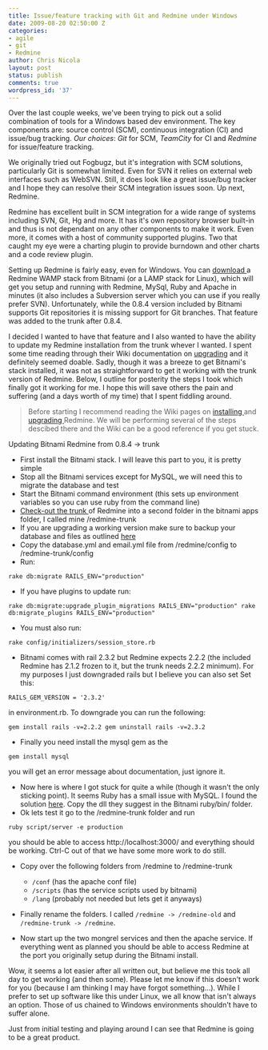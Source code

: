 ```yaml
---
title: Issue/feature tracking with Git and Redmine under Windows
date: 2009-08-20 02:50:00 Z
categories:
- agile
- git
- Redmine
author: Chris Nicola
layout: post
status: publish
comments: true
wordpress_id: '37'
---
```


Over the last couple weeks, we've been trying to pick out a solid combination of tools for a Windows based dev environment.  The key components are: source control (SCM), continuous integration (CI) and issue/bug tracking.  _Our choices_: _Git_ for SCM, _TeamCity_ for CI and _Redmine_ for issue/feature tracking.

We originally tried out Fogbugz, but it's integration with SCM solutions, particularly Git is somewhat limited.  Even for SVN it relies on external web interfaces such as WebSVN.  Still, it does look like a great issue/bug tracker and I hope they can resolve their SCM integration issues soon.  Up next, Redmine.

<!--more-->

Redmine has excellent built in SCM integration for a wide range of systems including SVN, Git, Hg and more.  It has it's own repository browser built-in and thus is not dependant on any other components to make it work.  Even more, it comes with a host of community supported plugins.  Two that caught my eye were a charting plugin to provide burndown and other charts and a code review plugin.

Setting up Redmine is fairly easy, even for Windows.  You can [download ][1]a Redmine WAMP stack from Bitnami (or a LAMP stack for Linux), which will get you setup and running with Redmine, MySql, Ruby and Apache in minutes (it also includes a Subversion server which you can use if you really prefer SVN).  Unfortunately, while the 0.8.4 version included by Bitnami supports Git repositories it is missing support for Git branches.  That feature was added to the trunk after 0.8.4.

I decided I wanted to have that feature and I also wanted to have the ability to update my Redmine installation from the trunk whever I wanted.  I spent some time reading through their Wiki documentation on [upgrading][2] and it definitely seemed doable.  Sadly, though it was a breeze to get Bitnami's stack installed, it was not as straightforward to get it working with the trunk version of Redmine.  Below, I outline for posterity the steps I took which finally got it working for me.  I hope this will save others the pain and suffering (and a days worth of my time) that I spent fiddling around.

> Before starting I recommend reading the Wiki pages on [installing ][3]and [upgrading ][2]Redmine.  We will be performing several of the steps descibed there and the Wiki can be a good reference if you get stuck.

Updating Bitnami Redmine from 0.8.4 -> trunk

  * First install the Bitnami stack.  I will leave this part to you, it is pretty simple 
  * Stop all the Bitnami services except for MySQL, we will need this to migrate the database and test 
  * Start the Bitnami command environment (this sets up environment variables so you can use ruby from the command line) 
  * [Check-out the trunk ][4]of Redmine into a second folder in the bitnami apps folder, I called mine /redmine-trunk 
  * If you are upgrading a working version make sure to backup your database and files as outlined [here][2]
  * Copy the database.yml and email.yml file from /redmine/config to /redmine-trunk/config 
  * Run: 
    
```
rake db:migrate RAILS_ENV="production"
```

  * If you have plugins to update run: 
    
```
rake db:migrate:upgrade_plugin_migrations RAILS_ENV="production" rake db:migrate_plugins RAILS_ENV="production"
```

  * You must also run: 
    
```
rake config/initializers/session_store.rb
```

  * Bitnami comes with rail 2.3.2 but Redmine expects 2.2.2 (the included Redmine has 2.1.2 frozen to it, but the trunk needs 2.2.2 minimum).  For my purposes I just downgraded rails but I believe you can also set Set this: 
    
```
RAILS_GEM_VERSION = '2.3.2'
```
  
in environment.rb.  To downgrade you can run the following:   
    
```
gem install rails -v=2.2.2 gem uninstall rails -v=2.3.2
```

  * Finally you need install the mysql gem as the 
    
```
gem install mysql
```

you will get an error message about documentation, just ignore it.

  * Now here is where I got stuck for quite a while (though it wasn't the only sticking point).  It seems Ruby has a small issue with MySQL.  I found the solution [here][5].  Copy the dll they suggest in the Bitnami ruby/bin/ folder. 
  * Ok lets test it go to the /redmine-trunk folder and run 
    
```
ruby script/server -e production
```

you should be able to access http://localhost:3000/ and everything should be working.  Ctrl-C out of that we have some more work to do still.

  * Copy over the following folders from /redmine to /redmine-trunk 

    * `/conf` (has the apache conf file) 
    * `/scripts` (has the service scripts used by bitnami) 
    * `/lang` (probably not needed but lets get it anyways) 

  * Finally rename the folders.  I called `/redmine -> /redmine-old` and `/redmine-trunk -> /redmine`. 
  * Now start up the two mongrel services and then the apache service.  If everything went as planned you should be able to access Redmine at the port you originally setup during the Bitnami install. 

Wow, it seems a lot easier after all written out, but believe me this took all day to get working (and then some).   Please let me know if this doesn't work for you (because I am thinking I may have forgot something...).  While I prefer to set up software like this under Linux, we all know that isn't always an option.  Those of us chained to Windows environments shouldn't have to suffer alone.

Just from initial testing and playing around I can see that Redmine is going to be a great product.

   [1]: http://bitnami.org/stack/wampstack
   [2]: http://www.redmine.org/projects/redmine/wiki/RedmineUpgrade
   [3]: http://www.redmine.org/projects/redmine/wiki/RedmineInstall
   [4]: http://www.redmine.org/projects/redmine/wiki/CheckingoutRedmine
   [5]: https://wiki.appcelerator.org/display/tis/Home?f=20&t=7563

